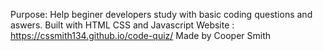 Purpose: Help beginer developers study with basic coding questions and aswers.
Built with HTML CSS and Javascript
Website : https://cssmith134.github.io/code-quiz/
Made by Cooper Smith